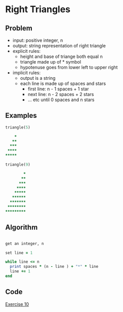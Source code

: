 # Right Triangles

## Problem

- input: positive integer, n
- output: string representation of right triangle
- explicit rules:
  - height and base of triange both equal n
  - triangle made up of * symbol
  - hypotenuse goes from lower left to upper right
- implicit rules:
  - output is a string
  - each line is made up of spaces and stars
    - first line: n - 1 spaces + 1 star
    - next line: n - 2 spaces + 2 stars
    - ... etc until 0 spaces and n stars

## Examples

```ruby
triangle(5)

    *
   **
  ***
 ****
*****

triangle(9)

        *
       **
      ***
     ****
    *****
   ******
  *******
 ********
*********
```

## Algorithm

```ruby

get an integer, n

set line = 1

while line <= n
  print spaces * (n - line ) + "*" * line
  line += 1
end

```

## Code

[Exercise 10](/exercise_10.rb)